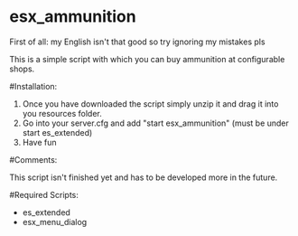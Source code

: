 # esx_ammunition
First of all: my English isn't that good so try ignoring my mistakes pls

This is a simple script with which you can buy ammunition at configurable shops.

#Installation:

1. Once you have downloaded the script simply unzip it and drag it into you resources folder.
2. Go into your server.cfg and add "start esx_ammunition" (must be under start es_extended)
3. Have fun

#Comments: 

This script isn't finished yet and has to be developed more in the future.

#Required Scripts:

- es_extended
- esx_menu_dialog
